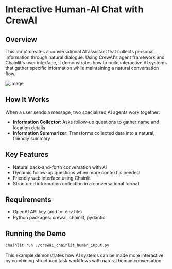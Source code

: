 
# Interactive Human-AI Chat with CrewAI

## Overview

This script creates a conversational AI assistant that collects personal information through natural dialogue. Using CrewAI's agent framework and Chainlit's user interface, it demonstrates how to build interactive AI systems that gather specific information while maintaining a natural conversation flow.

![image](https://github.com/user-attachments/assets/4bcd5cf7-097d-4818-85d2-057ca828dae3)


## How It Works

When a user sends a message, two specialized AI agents work together:

- **Information Collector**: Asks follow-up questions to gather name and location details
- **Information Summarizer**: Transforms collected data into a natural, friendly summary

## Key Features

- Natural back-and-forth conversation with AI
- Dynamic follow-up questions when more context is needed
- Friendly web interface using Chainlit
- Structured information collection in a conversational format

## Requirements

- OpenAI API key (add to .env file)
- Python packages: crewai, chainlit, pydantic

## Running the Demo

```bash
chainlit run ./crewai_chainlit_human_input.py
```

This example demonstrates how AI systems can be made more interactive by combining structured task workflows with natural human conversation.

